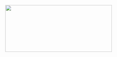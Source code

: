 <p><a href="https://t.co/u6uiPfyg6V#lordsmobile_hack" target="_blank"><img style="vertical-align: middle;" src="https://i.imgur.com/jtABW5Q.png" alt="" width="338" height="150" /></a></p>